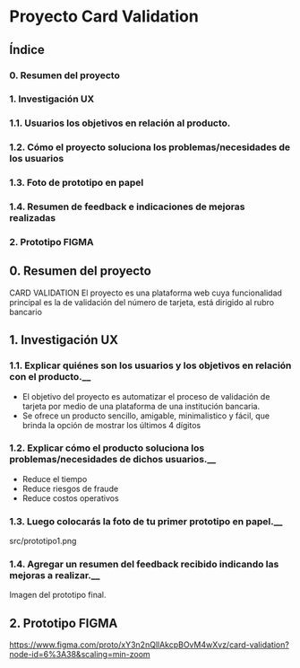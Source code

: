 # Proyecto Card Validation

## Índice
### 0. Resumen del proyecto
### 1. Investigación UX
### 1.1. Usuarios los objetivos en relación al producto.
### 1.2. Cómo el proyecto soluciona los problemas/necesidades de los usuarios
### 1.3. Foto de prototipo en papel
### 1.4. Resumen de feedback e indicaciones de mejoras realizadas
### 2. Prototipo FIGMA

## 0. Resumen del proyecto
CARD VALIDATION
El proyecto es una plataforma web cuya funcionalidad principal es la de validación del número de tarjeta, está dirigido al rubro bancario

## 1. Investigación UX
### 1.1. Explicar quiénes son los usuarios y los objetivos en relación con el producto.__

- El objetivo del proyecto es automatizar el proceso de validación de tarjeta por medio de una plataforma de una institución bancaria.
- Se ofrece un producto sencillo, amigable, minimalistico y fácil, que brinda la opción de mostrar los últimos 4 dígitos

### 1.2. Explicar cómo el producto soluciona los problemas/necesidades de dichos usuarios.__

- Reduce el tiempo 
- Reduce riesgos de fraude
- Reduce costos operativos

### 1.3. Luego colocarás la foto de tu primer prototipo en papel.__
src/prototipo1.png

### 1.4. Agregar un resumen del feedback recibido indicando las mejoras a realizar.__

Imagen del prototipo final.


## 2. Prototipo FIGMA

https://www.figma.com/proto/xY3n2nQllAkcpBOvM4wXvz/card-validation?node-id=6%3A38&scaling=min-zoom

